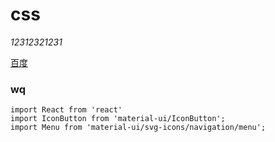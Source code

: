 # css

*12312321231*

[百度](http://www.baidu.com)

### wq

```
import React from 'react'
import IconButton from 'material-ui/IconButton';
import Menu from 'material-ui/svg-icons/navigation/menu';
```
